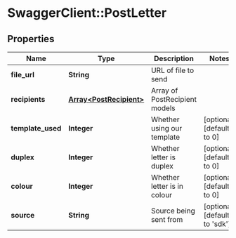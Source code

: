 # SwaggerClient::PostLetter

## Properties
Name | Type | Description | Notes
------------ | ------------- | ------------- | -------------
**file_url** | **String** | URL of file to send | 
**recipients** | [**Array&lt;PostRecipient&gt;**](PostRecipient.md) | Array of PostRecipient models | 
**template_used** | **Integer** | Whether using our template | [optional] [default to 0]
**duplex** | **Integer** | Whether letter is duplex | [optional] [default to 0]
**colour** | **Integer** | Whether letter is in colour | [optional] [default to 0]
**source** | **String** | Source being sent from | [optional] [default to &#39;sdk&#39;]


